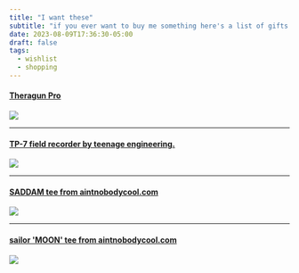 ```yaml
---
title: "I want these"
subtitle: "if you ever want to buy me something here's a list of gifts I'll actually appreciate"
date: 2023-08-09T17:36:30-05:00
draft: false
tags:
  - wishlist
  - shopping
---
```

#### [Theragun Pro](https://www.therabody.com/us/en-us/theragun-pro.html?dwvar_theragun-pro_color=black&cgid=therabody-recovery-devices#prefn1=productTypeMasterPLP&prefv1=theragun&start=1)
![](https://www.therabody.com/dw/image/v2/BCWX_PRD/on/demandware.static/-/Sites-thg-master/default/dw88ff5f7a/images/PDP/5th-Gen-PRO/Theragun-PRO-Carousel-01.jpg?sw=1200)

---
#### [TP-7 field recorder by teenage engineering.](https://teenage.engineering/products/tp-7)
![](https://teenage.engineering/_img/645bb28938efc47f2e731f5e_1024.webp)

---
#### [SADDAM tee from aintnobodycool.com](https://aintnobodycool.com/products/saddam-tee-maroon)
![](https://aintnobodycool.com/cdn/shop/products/ANC_PS_SADDAM_s_grande.jpg?v=1635376736)

---
#### [sailor 'MOON' tee from aintnobodycool.com](https://aintnobodycool.com/collections/dj-smokey-double-album/products/moon-tee)
![](https://aintnobodycool.com/cdn/shop/products/ANC_PS_MOON_grande.jpg?v=1496117070)
